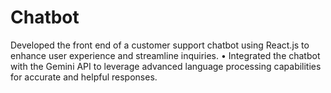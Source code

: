 # Chatbot
Developed the front end of a customer support chatbot using React.js to enhance user experience and streamline inquiries. • Integrated the chatbot with the Gemini API to leverage advanced language processing capabilities for accurate and helpful responses.

